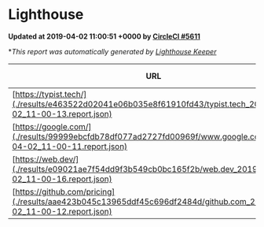 
# Lighthouse

**Updated at 2019-04-02 11:00:51 +0000 by [CircleCI #5611](https://circleci.com/gh/ItinerisLtd/lighthouse-keeper-example/5611)**

**This report was automatically generated by [Lighthouse Keeper](https://github.com/itinerisltd/lighthouse-keeper)*

| URL | Performance | Accessibility | Best Practices | SEO | PWA | Updated At |
| --- | --- | --- | --- | --- | --- | --- |
| [https://typist.tech/](./results/e463522d02041e06b035e8f61910fd43/typist.tech_2019-04-02_11-00-13.report.json) | 1 |  |  |  |  | 2019-04-02T11:00:13.246Z |
| [https://google.com/](./results/99999ebcfdb78df077ad2727fd00969f/www.google.com_2019-04-02_11-00-11.report.json) | 0.96 | 0.71 | 0.93 | 0.82 | 0.58 | 2019-04-02T11:00:11.902Z |
| [https://web.dev/](./results/e09021ae7f54dd9f3b549cb0bc165f2b/web.dev_2019-04-02_11-00-16.report.json) | 0.93 | 0.93 | 0.93 | 0.96 | 1 | 2019-04-02T11:00:16.269Z |
| [https://github.com/pricing](./results/aae423b045c13965ddf45c696df2484d/github.com_2019-04-02_11-00-12.report.json) | 0.88 | 0.89 | 0.93 | 0.9 | 0.58 | 2019-04-02T11:00:12.622Z |
